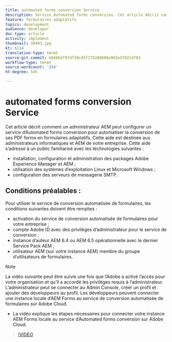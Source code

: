 ```yaml
---
title: automated forms conversion Service
description: Service Automated forms conversion. Cet article décrit comment un administrateur AEM peut configurer un service d’Automated forms conversion pour automatiser la conversion de ses PDF forms en formulaires adaptatifs. Cette aide est destinée aux administrateurs informatiques et AEM de votre entreprise.
feature: formulaires adaptatifs
topics: development
audience: developer
doc-type: article
activity: implement
thumbnail: 39493.jpg
kt: 6114
translation-type: tm+mt
source-git-commit: b040bdf97df39c45f175288608e965e5f0214703
workflow-type: tm+mt
source-wordcount: '254'
ht-degree: 54%

---
```


# automated forms conversion Service

Cet article décrit comment un administrateur AEM peut configurer un service d’Automated forms conversion pour automatiser la conversion de ses PDF forms en formulaires adaptatifs. Cette aide est destinée aux administrateurs informatiques et AEM de votre entreprise. Cette aide s’adresse à un public familiarisé avec les technologies suivantes :

* installation, configuration et administration des packages Adobe Experience Manager et AEM ;
* utilisation des systèmes d’exploitation Linux et Microsoft Windows ;
* configuration des serveurs de messagerie SMTP.

## Conditions préalables :

Pour utiliser le service de conversion automatisée de formulaires, les conditions suivantes doivent être remplies :

* activation du service de conversion automatisée de formulaires pour votre entreprise ;
* compte Adobe ID avec des privilèges d’administrateur pour le service de conversion ;
* instance d’auteur AEM 6.4 ou AEM 6.5 opérationnelle avec le dernier Service Pack AEM ;
* utilisateur AEM (sur votre instance AEM) membre du groupe d’utilisateurs de formulaires.

>[!NOTE]
>La vidéo suivante peut être suivie une fois que l’Adobe a activé l’accès pour votre organisation et qu’il a accordé les privilèges requis à l’administrateur. L’administrateur peut se connecter au Admin Console, créer un profil et ajouter des développeurs au profil. Les développeurs peuvent connecter une instance locale d’AEM Forms au service de conversion automatisée de formulaires sur Adobe Cloud.

* La vidéo explique les étapes nécessaires pour connecter votre instance AEM Forms locale au service d’Automated forms conversion sur Adobe Cloud.

>[!VIDEO](https://video.tv.adobe.com/v/39493/?quality=9&learn=on)

